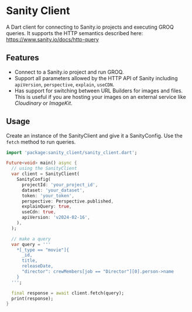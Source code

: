 # Sanity Client

A Dart client for connecting to Sanity.io projects and executing GROQ queries.
It supports the HTTP semantics described here:
https://www.sanity.io/docs/http-query

## Features

- Connect to a Sanity.io project and run GROQ.
- Support all parameters allowed by the HTTP API of Sanity including
  `apiVersion`, `perspective`, `explain`, `useCDN`.
- Has support for switching between URL Builders for images and files. This is
  useful if you are hosting your images on an external service like _Cloudinary_
  or _ImageKit_.

## Usage

Create an instance of the SanityClient and give it a SanityConfig. Use the
`fetch` method to run queries.

```dart
import 'package:sanity_client/sanity_client.dart';

Future<void> main() async {
  // using the SanityClient
  var client = SanityClient(
    SanityConfig(
      projectId: 'your_project_id',
      dataset: 'your_dataset',
      token: 'your_token',
      perspective: Perspective.published,
      explainQuery: true,
      useCdn: true,
      apiVersion: 'v2024-02-16',
    ),
  );

  // make a query
  var query = '''
    *[_type == "movie"]{
      _id,
      title,
      releaseDate,
      "director": crewMembers[job == "Director"][0].person->name
    }
  ''';

  final response = await client.fetch(query);
  print(response);
}

```
